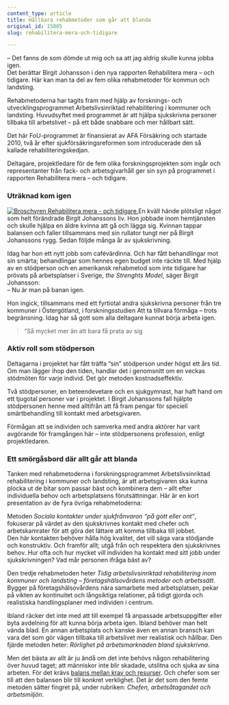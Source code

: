 ```yaml
---
content_type: article
title: Hållbara rehabmetoder som går att blanda
original_id: 15805
slug: rehabilitera-mera-och-tidigare

---
```


– Det fanns de som dömde ut mig och sa att jag aldrig skulle kunna jobba igen.  
Det berättar Birgit Johansson i den nya rapporten Rehabilitera mera – och tidigare. Här kan man ta del av fem olika rehabmetoder för kommun och landsting.

Rehabmetoderna har tagits fram med hjälp av forsknings- och utvecklingsprogrammet Arbetslivsinriktad rehabilitering i kommuner och landsting. Huvudsyftet med programmet är att hjälpa sjukskrivna personer tillbaka till arbetslivet – på ett både snabbare och mer hållbart sätt.

Det här FoU-programmet är finansierat av AFA Försäkring och startade 2010, två år efter sjukförsäkringsreformen som introducerade den så kallade rehabiliteringskedjan.

Deltagare, projektledare för de fem olika forskningsprojekten som ingår och representanter från fack- och arbetsgivarhåll ger sin syn på programmet i rapporten Rehabilitera mera – och tidigare.

### Uträknad kom igen

[![Broschyren Rehabilitera mera - och tidigare.](https://www.suntarbetsliv.se/wp-content/uploads/2014/11/rehab-broschyr_161x205ab-1.jpg "Broschyren Rehabilitera mera - och tidigare.")](https://www.afaforsakring.se/globalassets/forskning/skrifter/f6332_rehabilitera_mera.pdf)En kväll hände plötsligt något som helt förändrade Birgit Johanssons liv. Hon jobbade inom hemtjänsten och skulle hjälpa en äldre kvinna att gå och lägga sig. Kvinnan tappar balansen och faller tillsammans med sin rullator tungt ner på Birgit Johanssons rygg. Sedan följde många år av sjukskrivning.

Idag har hon ett nytt jobb som cafévärdinna. Och har fått behandlingar mot sin smärta; behandlingar som hennes egen budget inte räckte till. Med hjälp av en stödperson och en amerikansk rehabmetod som inte tidigare har prövats på arbetsplatser i Sverige, _the Strenghts Model_, säger Birgit Johansson:  
– Nu är man på banan igen.

Hon ingick, tillsammans med ett fyrtiotal andra sjukskrivna personer från tre kommuner i Östergötland, i forskningsstudien Att ta tillvara förmåga – trots begränsning. Idag har så gott som alla deltagare kunnat börja arbeta igen.

> “Så mycket mer än att bara få prata av sig

### Aktiv roll som stödperson

Deltagarna i projektet har fått träffa “sin” stödperson under högst ett års tid. Om man lägger ihop den tiden, handlar det i genomsnitt om en veckas stödmöten för varje individ. Det gör metoden kostnadseffektiv.

Två stödpersoner, en beteendevetare och en sjukgymnast, har haft hand om ett tjugotal personer var i projektet. I Birgit Johanssons fall hjälpte stödpersonen henne med alltifrån att få fram pengar för speciell smärtbehandling till kontakt med arbetsgivaren.

Förmågan att se individen och samverka med andra aktörer har varit avgörande för framgången här – inte stödpersonens profession, enligt projektledaren.

### Ett smörgåsbord där allt går att blanda

Tanken med rehabmetoderna i forskningsprogrammet Arbetslivsinriktad rehabilitering i kommuner och landsting, är att arbetsgivaren ska kunna plocka ut de bitar som passar bäst och kombinera dem – allt efter individuella behov och arbetsplatsens förutsättningar. Här är en kort presentation av de fyra övriga rehabmetoderna:

Metoden _Sociala kontakter under sjukfrånvaron “på gott eller ont”_, fokuserar på värdet av den sjukskrivnes kontakt med chefer och arbetskamrater för att göra det lättare att komma tillbaka till jobbet.  
Den här kontakten behöver hålla hög kvalitet, det vill säga vara stödjande och konstruktiv. Och framför allt; utgå från och respektera den sjukskrivnes behov. Hur ofta och hur mycket vill individen ha kontakt med sitt jobb under sjukskrivningen? Vad mår personen ifråga bäst av?

Den tredje rehabmetoden heter _Tidig arbetslivsinriktad rehabilitering inom kommuner och landsting – företagshälsovårdens metoder och arbetssätt_. Bygger på företagshälsovårdens nära samarbete med arbetsplatsen, pekar på vikten av kontinuitet och långsiktiga relationer, på tidigt gjorda och realistiska handlingsplaner med individen i centrum.

Ibland räcker det inte med att till exempel få anpassade arbetsuppgifter eller byta avdelning för att kunna börja arbeta igen. Ibland behöver man helt vända blad. En annan arbetsplats och kanske även en annan bransch kan vara det som gör vägen tillbaka till arbetslivet mer realistisk och hållbar. Den fjärde metoden heter: _Rörlighet på arbetsmarknaden bland sjukskrivna_.

Men det bästa av allt är ju ändå om det inte behövs någon rehabilitering över huvud taget; att människor inte blir skadade, utslitna och sjuka av sina arbeten. För det krävs [balans mellan krav och resurser](https://osakollen.suntarbetsliv.se/arbetsbelastning/krav-och-resurser/). Och chefer som ser till att den balansen blir till konkret verklighet. Det är det som den femte metoden sätter fingret på, under rubriken: _Chefen, arbetsåtagandet och arbetsmiljön_.


